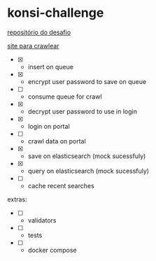 # konsi-challenge

[repositório do desafio]([https://github.com/user/repo/blob/branch/other_file.md](https://gist.github.com/gustavoaraujofe/265c43b8b1df2dc4d6dd7e28959371d4))

[site para crawlear](http://extratoclube.com.br/)


- [x] - insert on queue
- [x] - encrypt user password to save on queue
- [ ] - consume queue for crawl
- [x] - decrypt user password to use in login
- [x] - login on portal
- [ ] - crawl data on portal
- [x] - save on elasticsearch (mock sucessfuly)
- [x] - query on elasticsearch (mock sucessfuly)
- [ ] - cache recent searches

extras: 

- [ ] - validators
- [ ] - tests
- [ ] - docker compose
